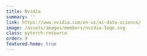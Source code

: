 ```yaml
---
title: Nvidia
summary: ''
link: https://www.nvidia.com/en-us/ai-data-science/
image: /assets/images/members/nvidia-logo.svg
class: pytorch-resource
order: 9
featured-home: true
---
```

